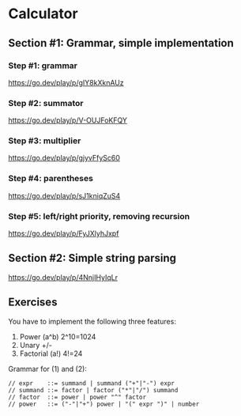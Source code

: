 # Calculator

## Section #1: Grammar, simple implementation

### Step #1: grammar
https://go.dev/play/p/gIY8kXknAUz
### Step #2: summator
https://go.dev/play/p/V-OUJFoKFQY
### Step #3: multiplier
https://go.dev/play/p/gjyvFfySc60
### Step #4: parentheses
https://go.dev/play/p/sJ1kniqZuS4
### Step #5: left/right priority, removing recursion
https://go.dev/play/p/FyJXlyhJxpf

## Section #2: Simple string parsing

https://go.dev/play/p/4NnjIHyIqLr

## Exercises

You have to implement the following three features:
1. Power (a^b) 2^10=1024
2. Unary +/-
3. Factorial (a!) 4!=24

Grammar for (1) and (2):

```
// expr    ::= summand | summand ("+"|"-") expr
// summand ::= factor | factor ("*"|"/") summand
// factor  ::= power | power "^" factor
// power   ::= ("-"|"+") power | "(" expr ")" | number
```

